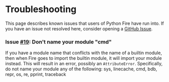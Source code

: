 # Troubleshooting

This page describes known issues that users of Python Fire have run into. If you
have an issue not resolved here, consider opening a
[GitHub Issue](https://github.com/google/python-fire/issues).

### Issue [#19](https://github.com/google/python-fire/issues/19): Don't name your module "cmd"

If you have a module name that conflicts with the name of a builtin module, then
when Fire goes to import the builtin module, it will import your module instead.
This will result in an error, possibly an `AttributeError`. Specifically, do not
name your module any of the following:
sys, linecache, cmd, bdb, repr, os, re, pprint, traceback
